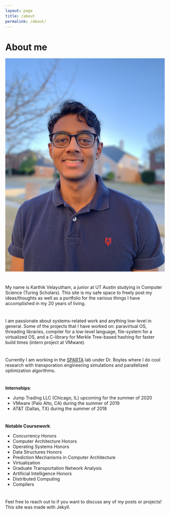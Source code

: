 ```yaml
---
layout: page
title: /about
permalink: /about/
---
```


# About me
![image](/img/profile.jpg#profile)

<hr style="height:10px; visibility:hidden;" />

My name is Karthik Velayutham, a junior at UT Austin studying in Computer Science (Turing Scholars). This site is my safe space to freely post my ideas/thoughts as well as a portfolio for the various things I have accomplished in my 20 years of living. 

<hr style="height:10px; visibility:hidden;" />

I am passionate about systems-related work and anything low-level in general. Some of the projects that I have worked on: paravirtual OS, threading libraries, compiler for a low-level language, file-system for a virtualized OS, and a C-library for Merkle Tree-based hashing for faster build times (intern project at VMware).

<hr style="height:10px; visibility:hidden;" />

Currently I am working in the [SPARTA](https://github.com/spartalab) lab under Dr. Boyles where I do cool research with transporation engineering simulations and parallelized optimization algorithms. 

<hr style="height:10px; visibility:hidden;" />

**Internships**:
* Jump Trading LLC (Chicago, IL) upcoming for the summer of 2020 
* VMware (Palo Alto, CA) during the summer of 2019
* AT&T (Dallas, TX) during the summer of 2018

<hr style="height:10px; visibility:hidden;" />

**Notable Coursework**:
* Concurrency Honors
* Computer Architecture Honors
* Operating Systems Honors
* Data Structures Honors
* Prediction Mechanisms in Computer Architecture
* Virtualization
* Graduate Transportation Network Analysis
* Artificial Intelligence Honors
* Distributed Computing
* Compilers

<hr style="height:10px; visibility:hidden;" />

Feel free to reach out to if you want to discuss any of my posts or projects! This site was made with Jekyll.